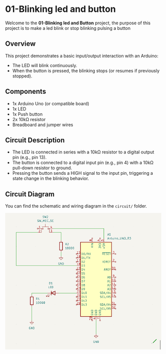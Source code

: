 # 01-Blinking led and button

Welcome to the **01-Blinking led and Button** project, the purpose of this  project is to make a led blink or stop blinking pulsing a button


## Overview

This project demonstrates a basic input/output interaction with an Arduino: 
- The LED will blink continuously.
- When the button is pressed, the blinking stops (or resumes if previously stopped).

## Components

- 1x Arduino Uno (or compatible board)
- 1x LED
- 1x Push button
- 2x 10kΩ resistor 
- Breadboard and jumper wires

## Circuit Description

- The LED is connected in series with a 10kΩ resistor to a digital output pin (e.g., pin 13).
- The button is connected to a digital input pin (e.g., pin 4) with a 10kΩ pull-down resistor to ground.
- Pressing the button sends a HIGH signal to the input pin, triggering a state change in the blinking behavior.

## Circuit Diagram

You can find the schematic and wiring diagram in the `circuit/` folder.

![Shematic and wiring diagram](./asets/blinking_led_and_button_shemma.png)

